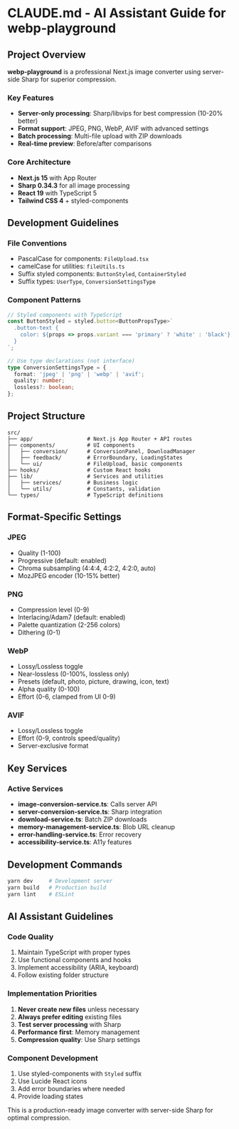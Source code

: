 # CLAUDE.md - AI Assistant Guide for webp-playground

## Project Overview

**webp-playground** is a professional Next.js image converter using server-side Sharp for superior compression.

### Key Features
- **Server-only processing**: Sharp/libvips for best compression (10-20% better)
- **Format support**: JPEG, PNG, WebP, AVIF with advanced settings
- **Batch processing**: Multi-file upload with ZIP downloads
- **Real-time preview**: Before/after comparisons

### Core Architecture
- **Next.js 15** with App Router
- **Sharp 0.34.3** for all image processing
- **React 19** with TypeScript 5
- **Tailwind CSS 4** + styled-components

## Development Guidelines

### File Conventions
- PascalCase for components: `FileUpload.tsx`
- camelCase for utilities: `fileUtils.ts`
- Suffix styled components: `ButtonStyled`, `ContainerStyled`
- Suffix types: `UserType`, `ConversionSettingsType`

### Component Patterns
```typescript
// Styled components with TypeScript
const ButtonStyled = styled.button<ButtonPropsType>`
  .button-text {
    color: ${props => props.variant === 'primary' ? 'white' : 'black'};
  }
`;

// Use type declarations (not interface)
type ConversionSettingsType = {
  format: 'jpeg' | 'png' | 'webp' | 'avif';
  quality: number;
  lossless?: boolean;
};
```

## Project Structure

```
src/
├── app/                 # Next.js App Router + API routes
├── components/          # UI components
│   ├── conversion/      # ConversionPanel, DownloadManager
│   ├── feedback/        # ErrorBoundary, LoadingStates
│   └── ui/              # FileUpload, basic components
├── hooks/               # Custom React hooks
├── lib/                 # Services and utilities
│   ├── services/        # Business logic
│   └── utils/           # Constants, validation
└── types/               # TypeScript definitions
```

## Format-Specific Settings

### JPEG
- Quality (1-100)
- Progressive (default: enabled)
- Chroma subsampling (4:4:4, 4:2:2, 4:2:0, auto)
- MozJPEG encoder (10-15% better)

### PNG
- Compression level (0-9)
- Interlacing/Adam7 (default: enabled)
- Palette quantization (2-256 colors)
- Dithering (0-1)

### WebP
- Lossy/Lossless toggle
- Near-lossless (0-100%, lossless only)
- Presets (default, photo, picture, drawing, icon, text)
- Alpha quality (0-100)
- Effort (0-6, clamped from UI 0-9)

### AVIF
- Lossy/Lossless toggle
- Effort (0-9, controls speed/quality)
- Server-exclusive format

## Key Services

### Active Services
- **image-conversion-service.ts**: Calls server API
- **server-conversion-service.ts**: Sharp integration
- **download-service.ts**: Batch ZIP downloads
- **memory-management-service.ts**: Blob URL cleanup
- **error-handling-service.ts**: Error recovery
- **accessibility-service.ts**: A11y features

## Development Commands
```bash
yarn dev     # Development server
yarn build   # Production build
yarn lint    # ESLint
```

## AI Assistant Guidelines

### Code Quality
1. Maintain TypeScript with proper types
2. Use functional components and hooks
3. Implement accessibility (ARIA, keyboard)
4. Follow existing folder structure

### Implementation Priorities
1. **Never create new files** unless necessary
2. **Always prefer editing** existing files
3. **Test server processing** with Sharp
4. **Performance first**: Memory management
5. **Compression quality**: Use Sharp settings

### Component Development
1. Use styled-components with `Styled` suffix
2. Use Lucide React icons
3. Add error boundaries where needed
4. Provide loading states

This is a production-ready image converter with server-side Sharp for optimal compression.